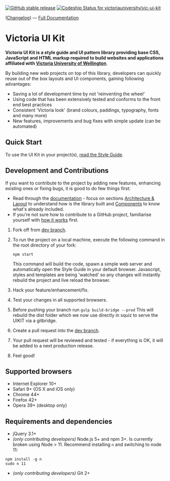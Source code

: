 [![GitHub stable release](https://img.shields.io/github/release/victoriauniversity/vic-ui-kit.svg?label=last%20stable%20release)]() 
[ ![Codeship Status for victoriauniversity/vic-ui-kit](https://app.codeship.com/projects/6f8cf750-81fe-0134-4879-1e33cd15468d/status)](https://app.codeship.com/projects/182365)

([Changelog](https://github.com/victoriauniversity/vic-ui-kit/blob/master/CHANGELOG.md)) &mdash; [Full Documentation](https://static.victoria.ac.nz/)


# Victoria UI Kit

**Victoria UI Kit is a style guide and UI pattern library providing base CSS, JavaScript and HTML markup required to build websites and applications affiliated with [Victoria University of Wellington](https://www.victoria.ac.nz)**.

By building new web projects on top of this library, developers can quickly reuse out of the box layouts and UI components, gaining following advantages:

 * Saving a lot of development time by not 'reinventing the wheel'
 * Using code that has been extensively tested and conforms to the front end best practices
 * Consistent 'Victoria look' (brand colours, paddings, typography, fonts and many more)
 * New features, improvements and bug fixes with simple update (can be automated)





## Quick Start 

To use the UI Kit in your project(s), [read the Style Guide](https://static.victoria.ac.nz/#start).





## Development and Contributions

If you want to contribute to the project by adding new features, enhancing existing ones or fixing bugs, it is good to do few things first:

* Read through the [documentation](https://static.victoria.ac.nz/) - focus on sections [Architecture & Layout](https://static.victoria.ac.nz/architecture-layout.html) to understand how is the library built and [Components](https://static.victoria.ac.nz/architecture-layout.html) to know what's already included.
* If you're not sure how to contribute to a GitHub project, familiarise yourself with [how it works](https://git-scm.com/book/en/v2/GitHub-Contributing-to-a-Project) first.



1. Fork off from [dev branch](https://github.com/victoriauniversity/vic-ui-kit/tree/dev).
2. To run the project on a local machine, execute the following command in the root directory of your fork: 
    ```shell
    npm start
    ``` 
    This command will build the code, spawn a simple web server and automatically open the Style Guide in your default browser. Javascript, styles and templates are being 'watched' so any changes will instantly rebuild the project and live reload the browser.

3. Hack your feature/enhancement/fix.
4. Test your changes in all supported browsers.
5. Before pushing your branch  run ``` gulp build-bridge --prod ``` This will rebuild the dist folder which we now use directly in squiz to serve the UIKIT via a gitbridge. 
6. Create a pull request into the [dev branch](https://github.com/victoriauniversity/vic-ui-kit/tree/dev).
7. Your pull request will be reviewed and tested - if everything is OK, it will be added to a next production release. 
8. Feel good!





## Supported browsers

 * Internet Explorer 10+
 * Safari 9+ (OS X and iOS only)
 * Chrome 44+
 * Firefox 42+
 * Opera 39+ (desktop only)





## Requirements and dependencies

 * jQuery 3.1+
 * *(only contributing developers)* Node.js 5+ and npm 3+. Is currently broken using Node > 11. Recommend installing ```n``` and switching to node 11:
 ``` shell
npm install -g n
sudo n 11
```
 * *(only contributing developers)* Git 2+
